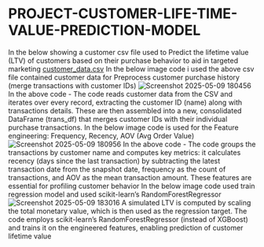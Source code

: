 # PROJECT-CUSTOMER-LIFE-TIME-VALUE-PREDICTION-MODEL
In the below showing a customer csv file used to Predict the lifetime value (LTV) of customers based on their purchase behavior to aid in targeted marketing
[customer_data.csv](https://github.com/user-attachments/files/20122174/customer_data.csv)
In the below image code i used the above csv file contained customer data for Preprocess customer purchase history (merge transactions with customer IDs)
![Screenshot 2025-05-09 180456](https://github.com/user-attachments/assets/f9aea118-a8dd-4102-bb79-3d387c8d46b7)
In the above code - The code reads customer data from the CSV and iterates over every record, extracting the customer ID (name) along with transactions details. These are then assembled into a new, consolidated DataFrame (trans_df) that merges customer IDs with their individual purchase transactions.
In the below image code is used for the Feature engineering: Frequency, Recency, AOV (Avg Order Value)
![Screenshot 2025-05-09 180956](https://github.com/user-attachments/assets/3ceef17a-ceb5-4c63-84bf-c097eedb8fab)
In the above code - The code groups the transactions by customer name and computes key metrics: it calculates recency (days since the last transaction) by subtracting the latest transaction date from the snapshot date, frequency as the count of transactions, and AOV as the mean transaction amount. These features are essential for profiling customer behavior
In the below image code used train regression model and used scikit-learn’s RandomForestRegressor
![Screenshot 2025-05-09 183016](https://github.com/user-attachments/assets/599e3d6f-11ed-4148-9b0b-0a6832fe0fdd)
A simulated LTV is computed by scaling the total monetary value, which is then used as the regression target. The code employs scikit-learn’s RandomForestRegressor (instead of XGBoost) and trains it on the engineered features, enabling prediction of customer lifetime value
